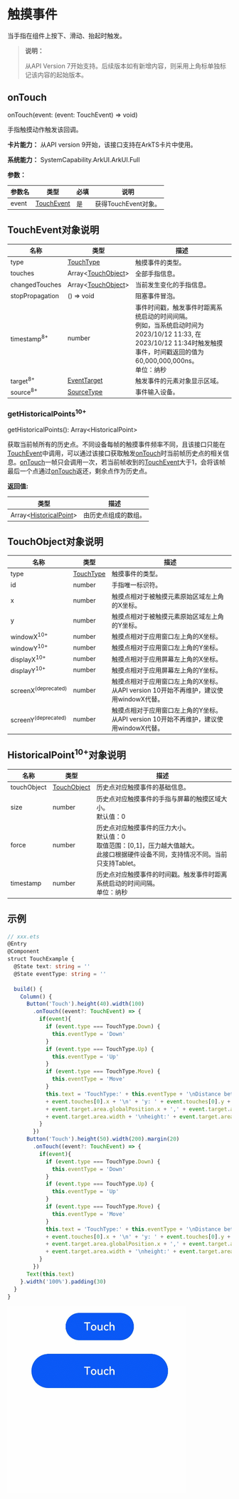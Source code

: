 # 触摸事件

当手指在组件上按下、滑动、抬起时触发。

> **说明：**
>
> 从API Version 7开始支持。后续版本如有新增内容，则采用上角标单独标记该内容的起始版本。

## onTouch

onTouch(event: (event: TouchEvent) => void)

手指触摸动作触发该回调。

**卡片能力：** 从API version 9开始，该接口支持在ArkTS卡片中使用。

**系统能力：** SystemCapability.ArkUI.ArkUI.Full

**参数：** 

| 参数名 | 类型                              | 必填 | 说明                 |
| ------ | --------------------------------- | ---- | -------------------- |
| event  | [TouchEvent](#touchevent对象说明) | 是   | 获得TouchEvent对象。 |

## TouchEvent对象说明

| 名称                | 类型                                       | 描述           |
| ------------------- | ---------------------------------------- | ------------ |
| type                | [TouchType](ts-appendix-enums.md#touchtype)      | 触摸事件的类型。     |
| touches             | Array&lt;[TouchObject](#touchobject对象说明)&gt; | 全部手指信息。      |
| changedTouches      | Array&lt;[TouchObject](#touchobject对象说明)&gt; | 当前发生变化的手指信息。 |
| stopPropagation      | () => void | 阻塞事件冒泡。 |
| timestamp<sup>8+</sup> | number | 事件时间戳，触发事件时距离系统启动的时间间隔。<br/>例如，当系统启动时间为2023/10/12 11:33, 在2023/10/12 11:34时触发触摸事件，时间戳返回的值为60,000,000,000ns。<br>单位：纳秒 |
| target<sup>8+</sup> | [EventTarget](ts-universal-events-click.md#eventtarget8对象说明) | 触发事件的元素对象显示区域。 |
| source<sup>8+</sup> | [SourceType](ts-gesture-settings.md#sourcetype枚举说明) | 事件输入设备。 |


### getHistoricalPoints<sup>10+</sup>

getHistoricalPoints(): Array&lt;HistoricalPoint&gt;

获取当前帧所有的历史点。不同设备每帧的触摸事件频率不同，且该接口只能在[TouchEvent](#touchevent对象说明)中调用，可以通过该接口获取触发[onTouch](#ontouch)时当前帧历史点的相关信息。[onTouch](#ontouch)一帧只会调用一次，若当前帧收到的[TouchEvent](#touchevent对象说明)大于1，会将该帧最后一个点通过[onTouch](#ontouch)返还，剩余点作为历史点。

**返回值:**

| 类型     | 描述                      |
| ------ | ----------------------- |
| Array&lt;[HistoricalPoint](#historicalpoint10对象说明)&gt; | 由历史点组成的数组。 |


## TouchObject对象说明

| 名称    | 类型                                        | 描述                                  |
| ------- | ------------------------------------------- | ------------------------------------- |
| type    | [TouchType](ts-appendix-enums.md#touchtype) | 触摸事件的类型。                      |
| id      | number                                      | 手指唯一标识符。                      |
| x       | number                                      | 触摸点相对于被触摸元素原始区域左上角的X坐标。 |
| y       | number                                      | 触摸点相对于被触摸元素原始区域左上角的Y坐标。 |
| windowX<sup>10+</sup>  | number                       | 触摸点相对于应用窗口左上角的X坐标。   |
| windowY<sup>10+</sup>  | number                       | 触摸点相对于应用窗口左上角的Y坐标。   |
| displayX<sup>10+</sup> | number                       | 触摸点相对于应用屏幕左上角的X坐标。   |
| displayY<sup>10+</sup> | number                       | 触摸点相对于应用屏幕左上角的Y坐标。   |
| screenX<sup>(deprecated)</sup> | number               | 触摸点相对于应用窗口左上角的X坐标。<br>从API version 10开始不再维护，建议使用windowX代替。   |
| screenY<sup>(deprecated)</sup> | number               | 触摸点相对于应用窗口左上角的Y坐标。<br>从API version 10开始不再维护，建议使用windowX代替。   |

## HistoricalPoint<sup>10+</sup>对象说明

| 名称         | 类型                                 | 描述                                                                         |
| ----------- | ----------------------------------- | ----------------------------------------------------------------------------- |
| touchObject | [TouchObject](#touchobject对象说明)  | 历史点对应触摸事件的基础信息。                                                   |
| size        | number                              | 历史点对应触摸事件的手指与屏幕的触摸区域大小。<br/>默认值：0                                     |
| force       | number                              | 历史点对应触摸事件的压力大小。<br/>默认值：0<br/>取值范围：[0,1]，压力越大值越大。<br/>此接口根据硬件设备不同，支持情况不同。当前只支持Tablet。|
| timestamp   | number                              | 历史点对应触摸事件的时间戳。触发事件时距离系统启动的时间间隔。<br>单位：纳秒           |
## 示例

```ts
// xxx.ets
@Entry
@Component
struct TouchExample {
  @State text: string = ''
  @State eventType: string = ''

  build() {
    Column() {
      Button('Touch').height(40).width(100)
        .onTouch((event?: TouchEvent) => {
          if(event){
            if (event.type === TouchType.Down) {
              this.eventType = 'Down'
            }
            if (event.type === TouchType.Up) {
              this.eventType = 'Up'
            }
            if (event.type === TouchType.Move) {
              this.eventType = 'Move'
            }
            this.text = 'TouchType:' + this.eventType + '\nDistance between touch point and touch element:\nx: '
            + event.touches[0].x + '\n' + 'y: ' + event.touches[0].y + '\nComponent globalPos:('
            + event.target.area.globalPosition.x + ',' + event.target.area.globalPosition.y + ')\nwidth:'
            + event.target.area.width + '\nheight:' + event.target.area.height
          }
        })
      Button('Touch').height(50).width(200).margin(20)
        .onTouch((event?: TouchEvent) => {
          if(event){
            if (event.type === TouchType.Down) {
              this.eventType = 'Down'
            }
            if (event.type === TouchType.Up) {
              this.eventType = 'Up'
            }
            if (event.type === TouchType.Move) {
              this.eventType = 'Move'
            }
            this.text = 'TouchType:' + this.eventType + '\nDistance between touch point and touch element:\nx: '
            + event.touches[0].x + '\n' + 'y: ' + event.touches[0].y + '\nComponent globalPos:('
            + event.target.area.globalPosition.x + ',' + event.target.area.globalPosition.y + ')\nwidth:'
            + event.target.area.width + '\nheight:' + event.target.area.height
          }
        })
      Text(this.text)
    }.width('100%').padding(30)
  }
}
```

![zh-cn_image_0000001209874754](figures/zh-cn_image_0000001209874754.gif)
